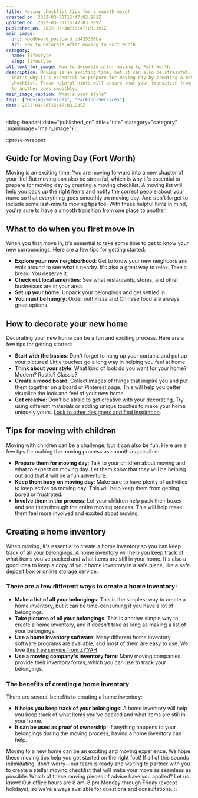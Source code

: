 ```yaml
---
title: Moving checklist tips for a smooth move!
created_on: 2022-03-30T15:47:02.961Z
updated_on: 2022-03-30T15:47:03.009Z
published_on: 2022-03-30T15:47:03.191Z
main_image:
  url: moodboard_postcard_dd435330ba
  alt: How to decorate after moving to Fort Worth
category:
  name: lifestyle
  slug: lifestyle
alt_text_for_image: How to decorate after moving to Fort Worth
description: Moving is an exciting time, but it can also be stressful.
  That's why it's essential to prepare for moving day by creating a moving
  checklist. These helpful hints will ensure that your transition from one place
  to another goes smoothly.
main_image_caption: What's your style?
tags: ["Moving-Services", "Packing-Services"]
date: 2022-03-30T15:47:03.235Z
---
```

::blog-header{:date="published_on" :title="title" :category="category" :mainimage="main_image"}
::

::prose-wrapper
## Guide for Moving Day (Fort Worth)

Moving is an exciting time. You are moving forward into a new chapter of your life! But moving can also be stressful, which is why it's essential to prepare for moving day by creating a moving checklist. A moving list will help you pack up the right items and notify the correct people about your move so that everything goes smoothly on moving day. And don't forget to include some last-minute moving tips too! With these helpful hints in mind, you're sure to have a smooth transition from one place to another.

## What to do when you first move in

When you first move in, it's essential to take some time to get to know your new surroundings. Here are a few tips for getting started:

* **Explore your new neighborhood**: Get to know your new neighbors and walk around to see what's nearby. It's also a great way to relax. Take a break. You deserve it.
* **Check out local amenities**: See what restaurants, stores, and other businesses are in your area.
* **Set up your home**: Unpack your belongings and get settled in.
* **You must be hungry**: Order out! Pizza and Chinese food are always great options.

## How to decorate your new home

Decorating your new home can be a fun and exciting process. Here are a few tips for getting started:

* **Start with the basics**: Don't forget to hang up your curtains and put up your pictures! Little touches go a long way in helping you feel at home.
* **Think about your style**: What kind of look do you want for your home? Modern? Rustic? Classic?
* **Create a mood board**: Collect images of things that inspire you and put them together on a board or Pinterest page. This will help you better visualize the look and feel of your new home.
* **Get creative**: Don't be afraid to get creative with your decorating. Try using different materials or adding unique touches to make your home uniquely yours. [Look to other designers and find inspiration](https://bonniepressley.decoratingden.com/portfolio/).

## Tips for moving with children

Moving with children can be a challenge, but it can also be fun. Here are a few tips for making the moving process as smooth as possible:

* **Prepare them for moving day**: Talk to your children about moving and what to expect on moving day. Let them know that they will be helping out and that it will be a fun adventure.
* **Keep them busy on moving day**: Make sure to have plenty of activities to keep active on moving day. This will help keep them from getting bored or frustrated.
* **Involve them in the process**: Let your children help pack their boxes and see them through the entire moving process. This will help make them feel more involved and excited about moving.

## Creating a home inventory

When moving, it's essential to create a home inventory so you can keep track of all your belongings. A home inventory will help you keep track of what items you've packed and what items are still in your home. It's also a good idea to keep a copy of your home inventory in a safe place, like a safe deposit box or online storage service.

### There are a few different ways to create a home inventory:

* **Make a list of all your belongings**: This is the simplest way to create a home inventory, but it can be time-consuming if you have a lot of belongings.
* **Take pictures of all your belongings**: This is another simple way to create a home inventory, and it doesn't take as long as making a list of your belongings.
* **Use a home inventory software**: Many different home inventory software programs are available, and most of them are easy to use. We love [this free service from ZYYAH](https://www.zyyah.com/zember/).
* **Use a moving company's inventory form**: Many moving companies provide their inventory forms, which you can use to track your belongings.

### The benefits of creating a home inventory

There are several benefits to creating a home inventory:

* **It helps you keep track of your belongings**: A home inventory will help you keep track of what items you've packed and what items are still in your home.
* **It can be used as proof of ownership**: If anything happens to your belongings during the moving process, having a home inventory can help.

Moving to a new home can be an exciting and moving experience. We hope these moving tips help you get started on the right foot! If all of this sounds intimidating, don't worry—our team is ready and waiting to partner with you to create a stellar moving checklist that will make your move as seamless as possible. Which of these moving pieces of advice have you applied? Let us know! Our office hours are 8 am–8 pm Monday through Friday (except holidays), so we're always available for questions and consultations.
::